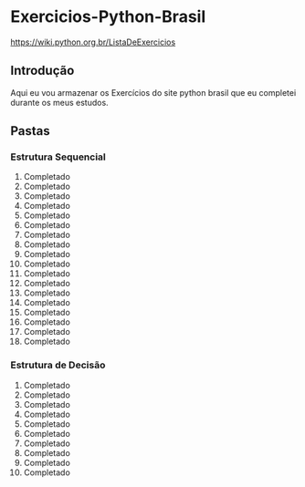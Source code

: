 # Exercicios-Python-Brasil
https://wiki.python.org.br/ListaDeExercicios

## Introdução
Aqui eu vou armazenar os Exercícios do site python brasil que eu completei durante os meus estudos.

## Pastas
### Estrutura Sequencial
1. Completado
2. Completado
3. Completado
4. Completado
5. Completado
6. Completado
7. Completado
8. Completado
9. Completado
10. Completado
11. Completado
12. Completado
13. Completado
14. Completado
15. Completado
16. Completado
17. Completado
18. Completado

### Estrutura de Decisão

1. Completado
2. Completado
3. Completado
4. Completado
5. Completado
6. Completado
7. Completado
8. Completado
9. Completado
10. Completado